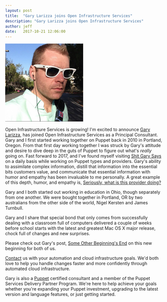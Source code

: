 ```yaml
---
layout: post
title:  "Gary Larizza joins Open Infrastructure Services"
description: "Gary Larizza joins Open Infrastructure Services"
author: jeff
date:   2017-10-21 12:06:00
---
```


<img src="/img/gary-460.png" width="250" alt="Gary Larizza Portrait" />

Open Infrastructure Services is growing!  I'm excited to announce [Gary
Larizza][gary], has joined Open Infrastructure Services as a Principal
Consultant.  Gary and I first started working together on Puppet back in 2010 in
Portland, Oregon.  From that first day working together I was struck by Gary's
attitude and desire to dive deep in the guts of Puppet to figure out what's
_really_ going on.  Fast forward to 2017, and I've found myself visiting [Shit
Gary Says][garyblog] on a daily basis while working on Puppet types and
providers.  Gary's ability to assimilate complex information, distill that
information into the essential bits customers value, and communicate that
essential information with humor and empathy has been invaluable to me
personally.  A great example of this depth, humor, and empathy is, [Seriously,
what is this provider doing?][garyprovider]

Gary and I both started out working in education in Ohio, though separately from
one another.  We were bought together in Portland, OR by two australians from
the other side of the world, Nigel Kersten and James Turnbull.

Gary and I share that special bond that only comes from successfully dealing
with a classroom full of computers delivered a couple of weeks before school
starts with the latest and greatest Mac OS X major release, chock full of
changes and new surprises.

Please check out Gary's post, [Some Other Beginning's End][garypost] on this new
beginning for both of us.

[Contact][contact] us with your automation and cloud infrastructure goals.  We'd
both love to help you handle changes faster and more confidently through
automated cloud infrastructure.

Gary is also a [Puppet][puppet] certified consultant and a member of the Puppet
Services Delivery Partner Program.  We're here to help achieve your goals
whether you're expanding your Puppet investment, upgrading to the latest version
and language features, or just getting started.

[puppet]: https://puppet.com/product
[gary]: http://garylarizza.com/
[garyblog]: http://garylarizza.com/blog/
[garypost]: http://garylarizza.com/blog/2017/08/25/some-other-beginnings-end/
[garyprovider]: http://garylarizza.com/blog/2013/12/15/seriously-what-is-this-provider-doing/
[avatar]: /img/gary-460.png
[contact]: /#contact
